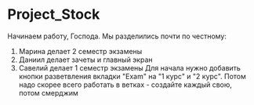 # Project_Stock

Начинаем работу, Господа. Мы разделились почти по честному: 
1) Марина делает 2 семестр экзамены
2) Даниил делает зачеты и главный экран
3) Савелий делает 1 семестр экзамены
Для начала нужно добавить кнопки разветвления вкладки "Exam" на "1 курс" и "2 курс".
Потом надо скорее всего работать в ветках - создайте каждый свою, потом смерджим

